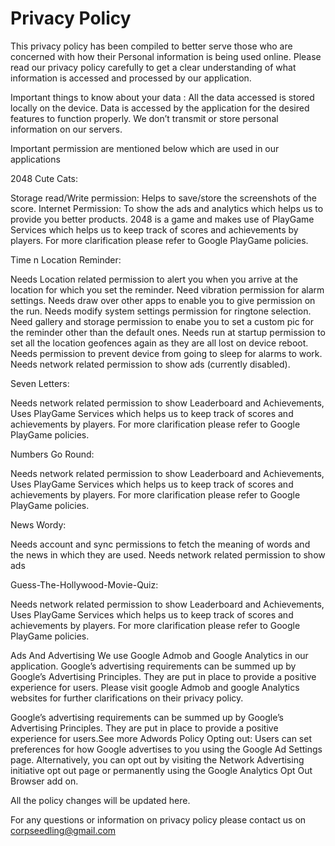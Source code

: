 # Privacy Policy

This privacy policy has been compiled to better serve those who are concerned with how their Personal information is being used online.
Please read our privacy policy carefully to get a clear understanding of what information is accessed and processed by our application.
 

Important things to know about your data :
All the data accessed is stored locally on the device. Data is accessed by the application for the desired features to function properly. We don’t transmit or store personal information on our servers.


Important permission are mentioned below which are used in our applications


2048 Cute Cats:

Storage read/Write permission: Helps to save/store the screenshots of the score.
Internet Permission: To show the ads and analytics which helps us to provide you better products.
2048 is a game and makes use of PlayGame Services which helps us to keep track of scores and achievements by players. For more clarification please refer to Google PlayGame policies.



Time n Location Reminder:

Needs Location related permission to alert you when you arrive at the location for which you set the reminder.
Need vibration permission for alarm settings.
Needs draw over other apps to enable you to give permission on the run.
Needs modify system settings permission for ringtone selection.
Need gallery and storage permission to enabe you to set a custom pic for the reminder other than the default ones.
Needs run at startup permission to set all the location geofences again as they are all lost on device reboot.
Needs permission to prevent device from going to sleep for alarms to work.
Needs network related permission to show ads (currently disabled).



Seven Letters:

Needs network related permission to show Leaderboard and Achievements, Uses PlayGame Services which helps us to keep track of scores and achievements by players. For more clarification please refer to Google PlayGame policies.



Numbers Go Round:

Needs network related permission to show Leaderboard and Achievements, Uses PlayGame Services which helps us to keep track of scores and achievements by players. For more clarification please refer to Google PlayGame policies.


News Wordy:

Needs account and sync permissions to fetch the meaning of words and the news in which they are used.
Needs network related permission to show ads



Guess-The-Hollywood-Movie-Quiz:

Needs network related permission to show Leaderboard and Achievements, Uses PlayGame Services which helps us to keep track of scores and achievements by players. For more clarification please refer to Google PlayGame policies.




 

Ads And Advertising
We use Google Admob and Google Analytics in our application. Google’s advertising requirements can be summed up by Google’s Advertising Principles.
They are put in place to provide a positive experience for users.
Please visit google Admob and google Analytics websites for further clarifications on their privacy policy.

Google’s advertising requirements can be summed up by Google’s Advertising Principles. They are put in place to provide a positive experience for users.See more Adwords Policy
Opting out:
Users can set preferences for how Google advertises to you using the Google Ad Settings page. Alternatively, you can opt out by visiting the Network Advertising initiative opt out page or permanently using the Google Analytics Opt Out Browser add on.
 

All the policy changes will be updated here.
 

For any questions or information on privacy policy please contact us on corpseedling@gmail.com
